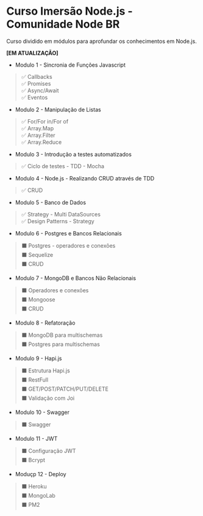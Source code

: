 # Curso Imersão Node.js - Comunidade Node BR

Curso dividido em módulos para aprofundar os conhecimentos em Node.js.

**[EM ATUALIZAÇÃO]**

* Modulo 1 - Sincronia de Funções Javascript
>✅ Callbacks </br>
>✅ Promises </br>
>✅ Async/Await </br>
>✅ Eventos </br>

* Modulo 2 - Manipulação de Listas
>✅ For/For in/For of </br>
>✅ Array.Map </br>
>✅ Array.Filter </br>
>✅ Array.Reduce </br>

* Modulo 3 - Introdução a testes automatizados
>✅ Ciclo de testes - TDD - Mocha

* Modulo 4 - Node.js - Realizando CRUD através de TDD
>✅ CRUD</br>

* Modulo 5 - Banco de Dados
>✅ Strategy - Multi DataSources </br>
>✅ Design Patterns - Strategy </br>

* Modulo 6 - Postgres e Bancos Relacionais
>⬛ Postgres - operadores e conexões </br>
>⬛ Sequelize </br>
>⬛ CRUD </br>

* Modulo 7 - MongoDB e Bancos Não Relacionais
>⬛ Operadores e conexões </br>
>⬛ Mongoose </br>
>⬛ CRUD </br>

* Modulo 8 - Refatoração
>⬛ MongoDB para multischemas </br>
>⬛ Postgres para multischemas</br>

* Modulo 9 - Hapi.js
>⬛ Estrutura Hapi.js </br>
>⬛ RestFull </br>
>⬛ GET/POST/PATCH/PUT/DELETE </br>
>⬛ Validação com Joi</br>

* Modulo 10 - Swagger
>⬛ Swagger

* Modulo 11 - JWT
>⬛ Configuração JWT </br>
>⬛ Bcrypt </br>

* Moduçp 12 - Deploy
>⬛ Heroku </br>
>⬛ MongoLab </br>
>⬛ PM2 </br>